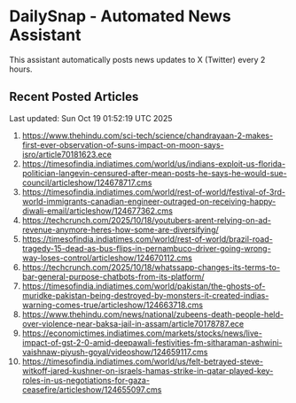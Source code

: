 # DailySnap - Automated News Assistant

This assistant automatically posts news updates to X (Twitter) every 2 hours.

## Recent Posted Articles

Last updated: Sun Oct 19 01:52:19 UTC 2025

1. https://www.thehindu.com/sci-tech/science/chandrayaan-2-makes-first-ever-observation-of-suns-impact-on-moon-says-isro/article70181623.ece
2. https://timesofindia.indiatimes.com/world/us/indians-exploit-us-florida-politician-langevin-censured-after-mean-posts-he-says-he-would-sue-council/articleshow/124678717.cms
3. https://timesofindia.indiatimes.com/world/rest-of-world/festival-of-3rd-world-immigrants-canadian-engineer-outraged-on-receiving-happy-diwali-email/articleshow/124677362.cms
4. https://techcrunch.com/2025/10/18/youtubers-arent-relying-on-ad-revenue-anymore-heres-how-some-are-diversifying/
5. https://timesofindia.indiatimes.com/world/rest-of-world/brazil-road-tragedy-15-dead-as-bus-flips-in-pernambuco-driver-going-wrong-way-loses-control/articleshow/124670112.cms
6. https://techcrunch.com/2025/10/18/whatssapp-changes-its-terms-to-bar-general-purpose-chatbots-from-its-platform/
7. https://timesofindia.indiatimes.com/world/pakistan/the-ghosts-of-muridke-pakistan-being-destroyed-by-monsters-it-created-indias-warning-comes-true/articleshow/124663718.cms
8. https://www.thehindu.com/news/national/zubeens-death-people-held-over-violence-near-baksa-jail-in-assam/article70178787.ece
9. https://economictimes.indiatimes.com/markets/stocks/news/live-impact-of-gst-2-0-amid-deepawali-festivities-fm-sitharaman-ashwini-vaishnaw-piyush-goyal/videoshow/124659117.cms
10. https://timesofindia.indiatimes.com/world/us/felt-betrayed-steve-witkoff-jared-kushner-on-israels-hamas-strike-in-qatar-played-key-roles-in-us-negotiations-for-gaza-ceasefire/articleshow/124655097.cms
